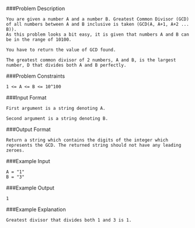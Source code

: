 ###Problem Description
```
You are given a number A and a number B. Greatest Common Divisor (GCD) of all numbers between A and B inclusive is taken (GCD(A, A+1, A+2 ... B)).
As this problem looks a bit easy, it is given that numbers A and B can be in the range of 10100.

You have to return the value of GCD found.

The greatest common divisor of 2 numbers, A and B, is the largest number, D that divides both A and B perfectly.
```


###Problem Constraints
```
1 <= A <= B <= 10^100
```



###Input Format
```
First argument is a string denoting A.

Second argument is a string denoting B.
```


###Output Format
```
Return a string which contains the digits of the integer which represents the GCD. The returned string should not have any leading zeroes.
```


###Example Input
```
A = "1"
B = "3"
```

###Example Output
```
1
```


###Example Explanation
```
Greatest divisor that divides both 1 and 3 is 1.
```